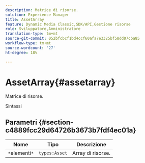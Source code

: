 ```yaml
---
description: Matrice di risorse.
solution: Experience Manager
title: AssetArray
feature: Dynamic Media Classic,SDK/API,Gestione risorse
role: Sviluppatore,Amministratore
translation-type: tm+mt
source-git-commit: 052bfcbcf1bd4ccf60afa7e3325bf58dd07cba85
workflow-type: tm+mt
source-wordcount: '27'
ht-degree: 18%

---
```



# AssetArray{#assetarray}

Matrice di risorse.

Sintassi

## Parametri {#section-c4889fcc29d64726b3673b7fdf4ec01a}

| Nome | Tipo | Descrizione |
|---|---|---|
| `*`elementi`*` | `types:Asset` | Array di risorse. |

